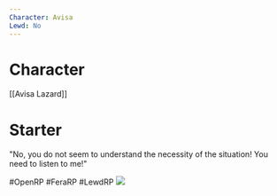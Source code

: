 ```yaml
---
Character: Avisa
Lewd: No
---
```

# Character
[[Avisa Lazard]]

# Starter
"No, you do not seem to understand the necessity of the situation! You need to listen to me!"

  

#OpenRP #FeraRP #LewdRP 
![](1339451276_preview_adam.jpg)